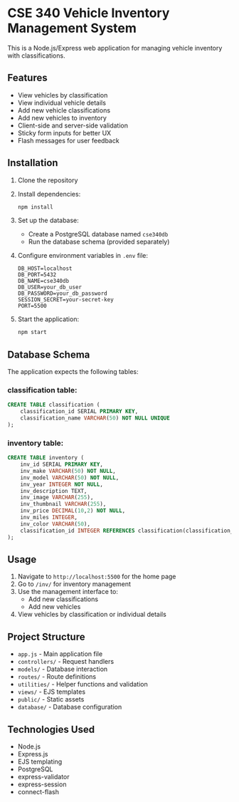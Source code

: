 # CSE 340 Vehicle Inventory Management System

This is a Node.js/Express web application for managing vehicle inventory with classifications.

## Features

- View vehicles by classification
- View individual vehicle details
- Add new vehicle classifications
- Add new vehicles to inventory
- Client-side and server-side validation
- Sticky form inputs for better UX
- Flash messages for user feedback

## Installation

1. Clone the repository
2. Install dependencies:
   ```bash
   npm install
   ```

3. Set up the database:
   - Create a PostgreSQL database named `cse340db`
   - Run the database schema (provided separately)

4. Configure environment variables in `.env` file:
   ```env
   DB_HOST=localhost
   DB_PORT=5432
   DB_NAME=cse340db
   DB_USER=your_db_user
   DB_PASSWORD=your_db_password
   SESSION_SECRET=your-secret-key
   PORT=5500
   ```

5. Start the application:
   ```bash
   npm start
   ```

## Database Schema

The application expects the following tables:

### classification table:
```sql
CREATE TABLE classification (
    classification_id SERIAL PRIMARY KEY,
    classification_name VARCHAR(50) NOT NULL UNIQUE
);
```

### inventory table:
```sql
CREATE TABLE inventory (
    inv_id SERIAL PRIMARY KEY,
    inv_make VARCHAR(50) NOT NULL,
    inv_model VARCHAR(50) NOT NULL,
    inv_year INTEGER NOT NULL,
    inv_description TEXT,
    inv_image VARCHAR(255),
    inv_thumbnail VARCHAR(255),
    inv_price DECIMAL(10,2) NOT NULL,
    inv_miles INTEGER,
    inv_color VARCHAR(50),
    classification_id INTEGER REFERENCES classification(classification_id)
);
```

## Usage

1. Navigate to `http://localhost:5500` for the home page
2. Go to `/inv/` for inventory management
3. Use the management interface to:
   - Add new classifications
   - Add new vehicles
4. View vehicles by classification or individual details

## Project Structure

- `app.js` - Main application file
- `controllers/` - Request handlers
- `models/` - Database interaction
- `routes/` - Route definitions
- `utilities/` - Helper functions and validation
- `views/` - EJS templates
- `public/` - Static assets
- `database/` - Database configuration

## Technologies Used

- Node.js
- Express.js
- EJS templating
- PostgreSQL
- express-validator
- express-session
- connect-flash
